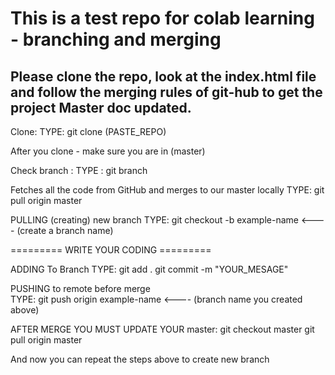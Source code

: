 # This is a test repo for colab learning - branching and merging

## Please clone the repo, look at the index.html file and follow the merging rules of git-hub to get the project Master doc updated.

Clone:
    TYPE: git clone (PASTE_REPO)

After you clone - make sure you are in (master)
    
Check branch :
    TYPE : git branch

Fetches all the code from GitHub and merges to our master locally
	    TYPE: git pull origin master 

PULLING (creating) new branch
	TYPE: git checkout -b example-name <---- (create a branch name)

========= WRITE YOUR CODING =========

ADDING To Branch
	TYPE: git add .
		    git commit -m "YOUR_MESAGE"
		   
PUSHING to remote before merge  
	TYPE: git push origin example-name <---- (branch name you created above)

AFTER MERGE YOU MUST UPDATE YOUR master:
	git checkout master
	git pull origin master

And now you can repeat the steps above to create new branch